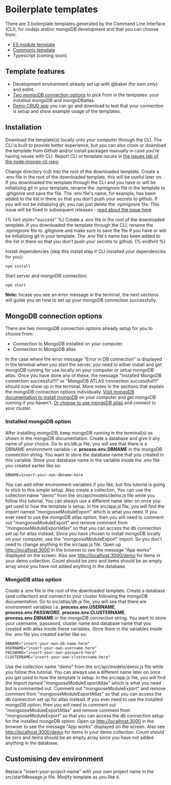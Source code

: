 # Boilerplate templates

There are 3 boilerplate templates generated by the Command Line Interface \(CLI\), for nodejs and/or mongoDB development and that you can choose from:

* [ES module template](https://github.com/code-collabo/node-mongo-esm-kit)
* [Commonjs template](https://github.com/code-collabo/node-mongo-cjs-kit)
* Typescript \(coming soon\)

## Template features
- Development environment already set up with @babel (for esm only) and eslint.
- [Two mongoDB connection options](https://code-collabo.gitbook.io/node-mongo/boilerplate-templates#mongodb-connection-options) to pick from in the templates: your installed mongoDB and mongoDBatlas.
- [Demo CRUD app](https://github.com/code-collabo/node-mongo-demo-app) you can go and download to test that your connection is setup and show example usage of the templates.

## Installation
Download the template\(s\) locally unto your computer through the CLI. The CLI is built to provide better experience, but you can also clone or download the template from Github and/or install packages manually in case you're having issues with CLI. Report CLI or template issues in [the issues tab of the node-mongo-cli repo](https://github.com/code-collabo/node-mongo-cli/issues).

Change directory \(cd\) into the root of the downloaded template. Create a .env file in the root of the downloaded template, this will be useful later on. If you downloaded the template through the CLI and you have or will be initializing git in your template, rename the .npmignore file in the template to .gitignore and save the file. The .env file's name, for example, has been added to the list in there so that you don't push your secrets to github. If you will not be initializing git, you can just delete the .npmignore file. This issue will be fixed in subsequent releases - [read about the issue here](https://github.com/code-collabo/node-mongo-cli/issues/119).

{% hint style="success" %}
Create a .env file in the root of the downloaded template. If you downloaded the template through the CLI, rename the .npmignore file to .gitignore and make sure to save the file if you have or will be initializing git in your template. The .env file's name has been added to the list in there so that you don't push your secrets to github.
{% endhint %}

Install dependencies \(skip this install step if CLI installed your dependencies for you\):

```text
npm install
```

Start server and mongoDB connection:

```text
npm start
```

**Note:** Incase you see an error message in the terminal, the next sections will guide you on how to set up your mongoDB connection successfully.

## MongoDB connection options

There are two monogoDB connection options already setup for you to choose from:

* Connection to MongoDB installed on your computer. 
* Connection to MongoDB atlas

In the case where the error message "Error in DB connection" is displayed in the terminal when you start the server, you need to either install and get mongoDB running for use locally on your computer or setup mongoDB atlas. Once you have done any of these, the message "Installed MongoDB connection successful!!!" or "MongoDB ATLAS connection successful!!!" should now show up in the terminal. More notes in the sections that explain the mongoDB connection options individually. [Visit mongoDB documentation to install mongoDB](https://docs.mongodb.com/guides/server/install/) on your computer and get mongoDB running if you haven't. [Or choose to use mongoDB atlas](https://docs.atlas.mongodb.com/getting-started/) and connect to your cluster.

### Installed mongoDB option

After installing mongoDB, keep mongoDB running in the terminal\(s\) as shown in the mongoDB documentation. Create a database and give it any name of your choice. Go to src/db.js file, you will see that there is a DBNAME environment variable i.e. **process.env.DBNAME** in the mongoDB connection string. You want to store the database name that you created in this variable. Store your database name in the variable inside the .env file you created earlier like so:

```text
DBNAME=insert-your-own-dbname-here
```

You can add other environment variables if you like, but this tutorial is going to stick to this simple setup. Also create a collection. You can use the collection name "demo" from the src/api/models/demo.js file while you follow this tutorial. You can always use a different name later on once you get used to how the template is setup. In the src/app.js file, you will find the import named "mongooseModuleExport" which is what you need. If you ever need to use the mongoDB atlas option, then you will need to comment out "mongooseModuleExport" and remove comment from "mongooseModuleExportAtlas" so that you can access the db connection set up for atlas instead. Since you have chosen to install mongoDB locally on your computer, use the "mongooseModuleExport" import. So you don't need to change anything in the src/app.js file. Open up [http://localhost:3000](http://localhost:3000) in the browser to see the message "App works" displayed on the screen. Also see [http://localhost:3000/demo](http://localhost:3000/demo) for items in your demo collection. Count should be zero and items should be an empty array since you have not added anything in the database.

### MongoDB atlas option

Create a .env file in the root of the downloaded template. Create a database \(and collection\) and connect to your cluster following the mongoDB documentation. Go to src/atlas/db.js file, you will see that there are environment variables i.e. **process.env.USERNAME**, **process.env.PASSWORD**, **process.env.CLUSTERNAME**, **process.env.DBNAME** in the mongoDB connection string. You want to store your username, password, cluster name and database name that you created with atlas inside these variables. Store them in the variables inside the .env file you created earlier like so:

```text
DBNAME="insert-your-own-db-name-here"
USERNAME="insert-your-own-username-here"
PASSWORD="insert-your-own-password-here"
CLUSTERNAME="insert-your-own-clustername-here"
```

Use the collection name "demo" from the src/api/models/demo.js file while you follow this tutorial. You can always use a different name later on once you get used to how the template is setup. In the src/app.js file, you will find the import named "mongooseModuleExportAtlas" which is what you need but is commented out. Comment out "mongooseModuleExport" and remove comment from "mongooseModuleExportAtlas" so that you can access the db connection set up for atlas instead. If you ever need to use the installed mongoDB option, then you will need to comment out "mongooseModuleExportAtlas" and remove comment from "mongooseModuleExport" so that you can access the db connection setup for the installed mongoDB option. Open up [http://localhost:3000](http://localhost:3000) in the browser to see the message "App works" displayed on the screen. Also see [http://localhost:3000/demo](http://localhost:3000/demo) for items in your demo collection. Count should be zero and items should be an empty array since you have not added anything in the database.

## Customising dev environment

Replace "insert-your-project-name" with your own project name in the src/startMessage.js file. Modify template as you like it.

